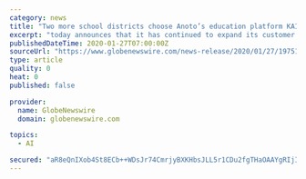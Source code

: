 ```yaml
---
category: news
title: "Two more school districts choose Anoto’s education platform KAIT to deliver AI-based individualized education"
excerpt: "today announces that it has continued to expand its customer base for KAIT and added a large school district in Florida and another school district in Utah in January. Combined, the new school districts are comprised of 301 schools and 238,"
publishedDateTime: 2020-01-27T07:00:00Z
sourceUrl: "https://www.globenewswire.com/news-release/2020/01/27/1975196/0/en/Two-more-school-districts-choose-Anoto-s-education-platform-KAIT-to-deliver-AI-based-individualized-education.html"
type: article
quality: 0
heat: 0
published: false

provider:
  name: GlobeNewswire
  domain: globenewswire.com

topics:
  - AI

secured: "aR8eQnIXob4St8ECb++WDsJr74CmrjyBXKHbsJLL5r1CDu2fgTHaOAAYgRIjIPAzxd0aNlh9C1pC1H5k5ZfrE8hX0QS4y7UbFq91c6iqad0cGT7EB86HdsVOezhED8IxWcy1dtkNj9tYkfpIdBTkXZXSuyQ3nw0E0iuZMINnPh7NgpsMlLPvrKzzqX7pDKkM2HumgdZj+o0IHdjgNedPd7YzuMM+hMVwywqp54WKPsbjrIUDcMzn35KFO2O+ZCE0plzRsjxFcQDHNj06NPW7BmWUCb2/uAYlwbuRE80KG04yGaBkDia2kKVpSK7EPZSZ;oBv+5pEto+scZoO7tDOgJA=="
---
```


